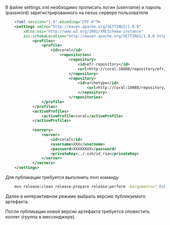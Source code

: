 

В файле settings.xml необходимо прописать логин (username) и пароль (password) зарегистрированного на nexus сервере пользователя   

```xml
    <?xml version="1.0" encoding="UTF-8"?>
    <settings xmlns="http://maven.apache.org/SETTINGS/1.0.0"
        xmlns:xsi="http://www.w3.org/2001/XMLSchema-instance"
        xsi:schemaLocation="http://maven.apache.org/SETTINGS/1.0.0 http://maven.apache.org/xsd/settings-1.0.0.xsd">
            <profiles>
                <profile>
                    <id>coral</id>
                        <repositories>
                            <repository>
                                <id>efr-repository</id>
                                <url>http://coral:18088/repository/efr/</url>
                            </repository>
                            <repository>
                                <id>archetype</id>
                                    <url>http://coral:18088/repository/efr/</url>
                                </repository>
                            </repositories>
                </profile>
            </profiles>
            <activeProfiles>
                <activeProfile>coral</activeProfile>
            </activeProfiles>
                
            <servers>
                <server>
                    <id>coral</id>
                    <username>XXX</username>
                    <password>XXXXXXXX</password>
                    <privateKey>../.ssh/id_rsa</privateKey>
                </server>
            </servers>
    </settings>

```   

 
Для публикации требуется выполнить mvn команду

```bash
    mvn release:clean release:prepare release:perform -Darguments="-DskipTests"
```

Далее в интерактивном режиме выбрать версию публикуемого артефакта.


После публикации новой версии артефакта требуется оповестить коллег (группа в мессенджере).  